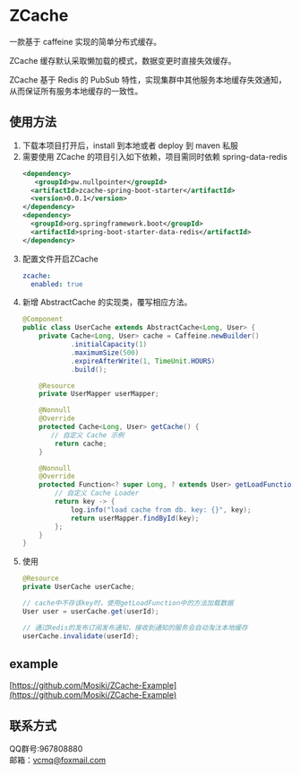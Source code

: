 
# ZCache

一款基于 caffeine 实现的简单分布式缓存。

ZCache 缓存默认采取懒加载的模式，数据变更时直接失效缓存。

ZCache 基于 Redis 的 PubSub 特性，实现集群中其他服务本地缓存失效通知，
从而保证所有服务本地缓存的一致性。

## 使用方法
1. 下载本项目打开后，install 到本地或者 deploy 到 maven 私服
2. 需要使用 ZCache 的项目引入如下依赖，项目需同时依赖 spring-data-redis 
    ```xml
    <dependency>
       <groupId>pw.nullpointer</groupId>
      <artifactId>zcache-spring-boot-starter</artifactId>
      <version>0.0.1</version>
    </dependency>
    <dependency>
      <groupId>org.springframework.boot</groupId>
      <artifactId>spring-boot-starter-data-redis</artifactId>
    </dependency>
    ```
3. 配置文件开启ZCache
    ```yaml
    zcache:
      enabled: true
    ```
4. 新增 AbstractCache 的实现类，覆写相应方法。
    ```java
    @Component
    public class UserCache extends AbstractCache<Long, User> {
        private Cache<Long, User> cache = Caffeine.newBuilder()
                .initialCapacity(1)
                .maximumSize(500)
                .expireAfterWrite(1, TimeUnit.HOURS)
                .build();
    
        @Resource
        private UserMapper userMapper;
    
        @Nonnull
        @Override
        protected Cache<Long, User> getCache() {
           // 自定义 Cache 示例
            return cache;
        }
    
        @Nonnull
        @Override
        protected Function<? super Long, ? extends User> getLoadFunction() {
            // 自定义 Cache Loader
            return key -> {
                log.info("load cache from db. key: {}", key);
                return userMapper.findById(key);
            };
        }
    }
    ```
5. 使用
    ```java
   @Resource
   private UserCache userCache;
   
   // cache中不存该key时，使用getLoadFunction中的方法加载数据       
   User user = userCache.get(userId);

   // 通过Redis的发布订阅发布通知，接收到通知的服务会自动淘汰本地缓存   
   userCache.invalidate(userId); 
   ```
## example
[https://github.com/Mosiki/ZCache-Example](https://github.com/Mosiki/ZCache-Example)
## 联系方式
QQ群号:967808880  
邮箱：vcmq@foxmail.com
